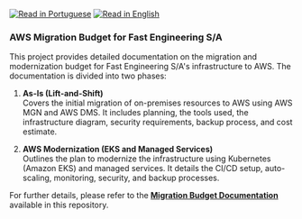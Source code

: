 [![Read in Portuguese](https://img.shields.io/badge/%F0%9F%87%A7%F0%9F%87%B7%20Portugu%C3%AAs-gray.svg)](README.pt-BR.md)
[![Read in English](https://img.shields.io/badge/%F0%9F%87%BA%F0%9F%87%B8%20English-F0FFFF.svg)](README.md)

### AWS Migration Budget for Fast Engineering S/A

This project provides detailed documentation on the migration and modernization budget for Fast Engineering S/A's infrastructure to AWS. The documentation is divided into two phases:

1. **As-Is (Lift-and-Shift)**  
   Covers the initial migration of on-premises resources to AWS using AWS MGN and AWS DMS. It includes planning, the tools used, the infrastructure diagram, security requirements, backup process, and cost estimate.


2. **AWS Modernization (EKS and Managed Services)**  
   Outlines the plan to modernize the infrastructure using Kubernetes (Amazon EKS) and managed services. It details the CI/CD setup, auto-scaling, monitoring, security, and backup processes.

For further details, please refer to the [**Migration Budget Documentation**](final_project_budget/final_project_budget) available in this repository.
